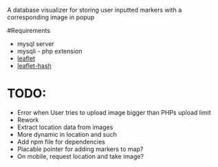 A database visualizer for storing user inputted markers with a corresponding image in popup

#Requirements
* mysql server
* mysqli - php extension
* [leaflet](https://github.com/Leaflet/Leaflet)
* [leaflet-hash](https://github.com/mlevans/leaflet-hash)

# TODO:
* Error when User tries to upload image bigger than PHPs upload limit
* Rework
* Extract location data from images
* More dynamic in location and such
* Add npm file for dependencies
* Placable pointer for adding markers to map?
* On mobile, request location and take image?
